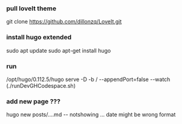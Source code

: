 ### pull loveIt theme
git clone https://github.com/dillonzq/LoveIt.git

### install hugo extended
sudo apt update
sudo apt-get install hugo

### run
/opt/hugo/0.112.5/hugo serve -D -b / --appendPort=false --watch
(./runDevGHCodespace.sh)


### add new page ???
hugo new posts/....md -- notshowing ... date might be wrong format